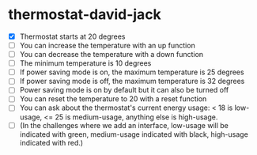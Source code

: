 # thermostat-david-jack

- [x] Thermostat starts at 20 degrees
- [ ] You can increase the temperature with an up function
- [ ] You can decrease the temperature with a down function
- [ ] The minimum temperature is 10 degrees
- [ ] If power saving mode is on, the maximum temperature is 25 degrees
- [ ] If power saving mode is off, the maximum temperature is 32 degrees
- [ ] Power saving mode is on by default but it can also be turned off
- [ ] You can reset the temperature to 20 with a reset function
- [ ] You can ask about the thermostat's current energy usage: < 18 is low-usage, <= 25 is medium-usage, anything else is high-usage.
- [ ] (In the challenges where we add an interface, low-usage will be indicated with green, medium-usage indicated with black, high-usage indicated with red.)
